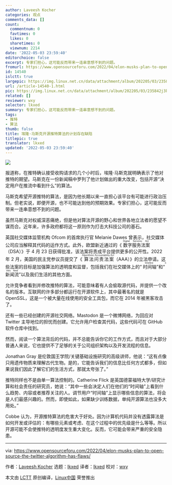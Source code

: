 ```yaml
---
author: Laveesh Kocher
categories: 观点
comments_data: []
count:
  commentnum: 0
  favtimes: 0
  likes: 0
  sharetimes: 0
  viewnum: 2214
date: '2022-05-03 23:59:40'
editorchoice: false
excerpt: 专家们担心，这可能反而带来一连串意想不到的问题。
fromurl: https://www.opensourceforu.com/2022/04/elon-musks-plan-to-open-source-the-twitter-algorithm-has-flaws/
id: 14540
islctt: true
largepic: https://img.linux.net.cn/data/attachment/album/202205/03/235842j3kppkpucwczpz2q.jpg
url: /article-14540-1.html
pic: https://img.linux.net.cn/data/attachment/album/202205/03/235842j3kppkpucwczpz2q.jpg.thumb.jpg
related: []
reviewer: wxy
selector: lkxed
summary: 专家们担心，这可能反而带来一连串意想不到的问题。
tags:
- 推特
- 算法
thumb: false
title: 埃隆·马斯克开源推特算法的计划存在缺陷
titlepic: true
translator: lkxed
updated: '2022-05-03 23:59:40'
---
```


![](/data/attachment/album/202205/03/235842j3kppkpucwczpz2q.jpg)


报道称，在推特确认接受收购请求的几个小时后，埃隆·马斯克就明确表示了他对推特的期望。马斯克在一份新闻稿中罗列了他计划做出的重大改变，包括开源“决定用户在推流中看到什么”的算法。


马斯克希望开源推特的算法，是因为他长期以来一直担心该平台有可能进行政治压制。但老实说，即便开源，也不可能达到他的预期效果。专家们担心，这可能反而带来一连串意想不到的问题。


虽然马斯克对权威深恶痛绝，但是他对算法开源的野心和世界各地立法者的愿望不谋而合。近年来，许多政府都将这一原则作为打击大科技公司的基石。


英国社交媒体监管机构 Ofcom 的首席执行官 Melanie Dawes 曾表示，社交媒体公司应当解释其代码的运作方式。此外，欧盟新近通过的《<ruby> 数字服务法案 <rt>  Digital Services Act </rt></ruby>（DSA）》于 4 月 23 日获得批准，该法案将责成平台提供更多的公开性。2022 年 2 月，美国的民主党参议员提交了《<ruby> 算法问责法案 <rt>  Algorithmic Accountability Act </rt></ruby>（AAA）》的立法申请。这些法案的目标是加强算法的透明度和监督，包括我们在社交媒体上的“<ruby> 时间轴 <rt>  timeline </rt></ruby>”和“<ruby> 新闻流 <rt>  news feed </rt></ruby>”以及我们生活的其他方面。


允许竞争者看到并修改推特的算法，可能意味着有人会偷取源代码，并提供一个改名的版本。互联网的许多部分都运行在开源软件上，其中最著名的就是 OpenSSL，这是一个被大量在线使用的安全工具包，而它在 2014 年被黑客攻击了。


还有一些已经创建的开源社交网络。Mastodon 是一个微博网络，为回应对 Twitter 主导地位的担忧而创建。它允许用户检查其代码，这些代码可在 GitHub 软件仓库中找到。


然而，阅读一个算法背后的代码，并不总能告诉你它的工作方式，而且对于大部分普通人来说，它也提供不了足够的关于公司组织架构以及开发流程的信息。


Jonathan Gray 是伦敦国王学院/关键基础设施研究的高级讲师，他说：“这有点像只用遗传物质来理解古代生物。是的，它能告诉我们的信息比任何方式都多，但如果说我们因此了解它们的生活方式，那就太夸张了。”


推特同样也不是由单一算法控制的。Catherine Flick 是英国德蒙福特大学/研究计算和社会责任的研究员，她说：“其中一些会决定人们在他们的“时间轴”上看到什么趋势、内容或者推荐关注的人。调节用户“时间轴”上显示哪些信息的算法，将会是人们最感兴趣的。然而，即使如此，如果缺少训练数据，单纯开源算法也没多大用处。”


Cobbe 认为，开源推特算法的危害大于好处。因为计算机代码并没有透露算法是如何开发或评估的：有哪些元素或考虑、在这个过程中的优先级是什么等等。所以开源可能不会使推特的透明度发生重大变化。反而，它可能会带来严重的安全隐患。




---


via: <https://www.opensourceforu.com/2022/04/elon-musks-plan-to-open-source-the-twitter-algorithm-has-flaws/>


作者：[Laveesh Kocher](https://www.opensourceforu.com/author/laveesh-kocher/) 选题：[lkxed](https://github.com/lkxed) 译者：[lkxed](https://github.com/lkxed) 校对：[wxy](https://github.com/wxy)


本文由 [LCTT](https://github.com/LCTT/TranslateProject) 原创编译，[Linux中国](https://linux.cn/) 荣誉推出